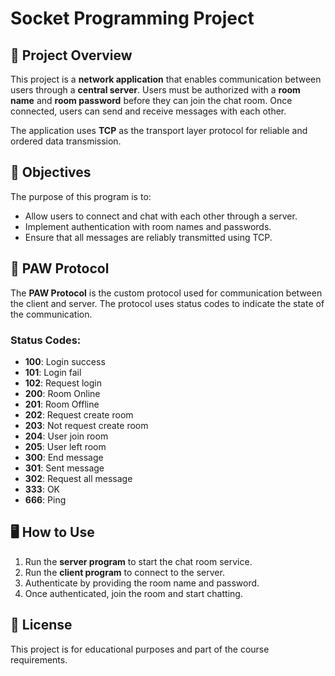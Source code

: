 # Socket Programming Project

## 📌 Project Overview
This project is a **network application** that enables communication between users through a **central server**. Users must be authorized with a **room name** and **room password** before they can join the chat room. Once connected, users can send and receive messages with each other. 

The application uses **TCP** as the transport layer protocol for reliable and ordered data transmission.

## 🎯 Objectives
The purpose of this program is to:
- Allow users to connect and chat with each other through a server.
- Implement authentication with room names and passwords.
- Ensure that all messages are reliably transmitted using TCP.

## 📡 **PAW Protocol**
The **PAW Protocol** is the custom protocol used for communication between the client and server. The protocol uses status codes to indicate the state of the communication.

### Status Codes:
- **100**: Login success
- **101**: Login fail
- **102**: Request login
- **200**: Room Online
- **201**: Room Offline
- **202**: Request create room
- **203**: Not request create room
- **204**: User join room
- **205**: User left room
- **300**: End message
- **301**: Sent message
- **302**: Request all message
- **333**: OK
- **666**: Ping

## 🖥️ **How to Use**
1. Run the **server program** to start the chat room service.
2. Run the **client program** to connect to the server.
3. Authenticate by providing the room name and password.
4. Once authenticated, join the room and start chatting.

## 📜 License
This project is for educational purposes and part of the course requirements.
